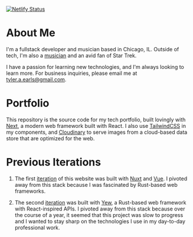 [![Netlify Status](https://api.netlify.com/api/v1/badges/da37dd03-ace0-48d7-b79f-4193d97d05be/deploy-status)](https://app.netlify.com/sites/animated-toffee-13f6ad/deploys)

# About Me

I'm a fullstack developer and musician based in Chicago, IL. Outside of tech, I'm also a [musician](https://www.cuckooandthebirds.com) and an avid fan of Star Trek.

I have a passion for learning new technologies, and I'm always looking to learn more. For business inquiries, please email me at [tyler.a.earls@gmail.com](mailto:tyler.a.earls@gmail.com).

# Portfolio

This repository is the source code for my tech portfolio, built lovingly with [Next](https://nextjs.org), a modern web framework built with React. I also use [TailwindCSS](https://tailwindcss.com) in my components, and [Cloudinary](https://cloudinary.com) to serve images from a cloud-based data store that are optimized for the web.

# Previous Iterations

1. The first [iteration](https://github.com/taearls/portfolio-nuxt) of this website was built with [Nuxt](https://nuxtjs.org) and [Vue](https://vuejs.org). I pivoted away from this stack because I was fascinated by Rust-based web frameworks.

2. The second [iteration](https://github.com/taearls/portfolio-rs) was built with [Yew](https://yew.rs), a Rust-based web framework with React-inspired APIs. I pivoted away from this stack because over the course of a year, it seemed that this project was slow to progress and I wanted to stay sharp on the technologies I use in my day-to-day professional work.
